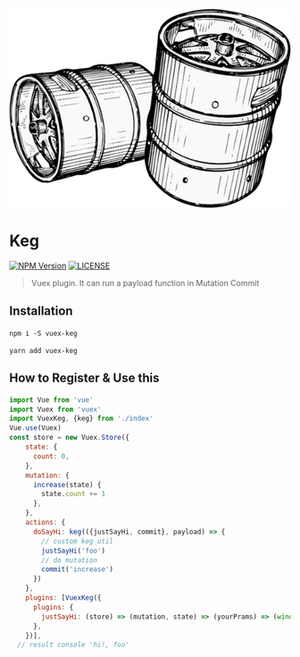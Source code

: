 ![intro](./img/intro.png)
# Keg

[![NPM Version][NPM IMAGE]][NPM LINK]
[![LICENSE][LICENSE IMAGE]][LICENSE LINK]

[NPM IMAGE]:http://img.shields.io/npm/v/vuex-keg.svg?style=flat
[NPM LINK]:https://www.npmjs.org/package/vuex-keg
[LICENSE IMAGE]:https://img.shields.io/npm/l/vuex-keg.svg
[LICENSE LINK]:https://www.npmjs.org/package/vuex-keg

> Vuex plugin. It can run a payload function in Mutation Commit

## Installation
``
npm i -S vuex-keg
``

``
yarn add vuex-keg
``
## How to Register & Use this
````javascript
import Vue from 'vue'
import Vuex from 'vuex'
import VuexKeg, {keg} from './index'
Vue.use(Vuex)
const store = new Vuex.Store({
    state: {
      count: 0,
    },
    mutation: {
      increase(state) {
        state.count += 1
      },
    },
    actions: {
      doSayHi: keg(({justSayHi, commit}, payload) => {
        // custom keg util
        justSayHi('foo')
        // do mutation
        commit('increase')
      })
    },
    plugins: [VuexKeg({
      plugins: {
        justSayHi: (store) => (mutation, state) => (yourPrams) => (window.console.log('hi!', yourPrams)),
      },
    })],
  // result console 'hi!, foo'
````
